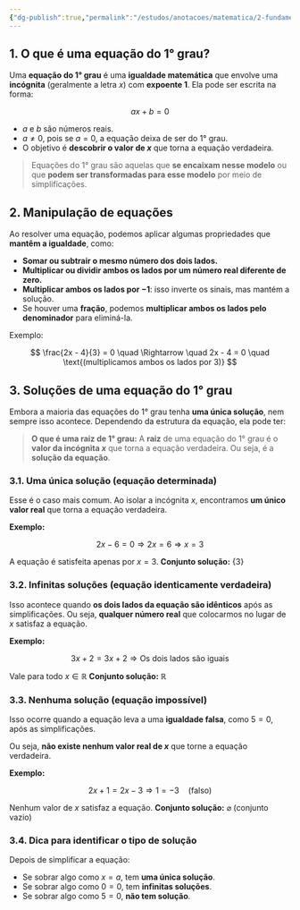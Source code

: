 ```yaml
---
{"dg-publish":true,"permalink":"/estudos/anotacoes/matematica/2-fundamental-2/7-equacoes-e-sistemas-algebricos/7-1-equacao-do-1-grau/"}
---
```


## 1. O que é uma equação do 1° grau?

Uma **equação do 1° grau** é uma **igualdade matemática** que envolve uma **incógnita** (geralmente a letra $x$) com **expoente 1**. Ela pode ser escrita na forma:

$$
ax + b = 0
$$

* $a$ e $b$ são números reais.
* $a \neq 0$, pois se $a = 0$, a equação deixa de ser do 1° grau.
* O objetivo é **descobrir o valor de $x$** que torna a equação verdadeira.

> Equações do 1° grau são aquelas que **se encaixam nesse modelo** ou que **podem ser transformadas para esse modelo** por meio de simplificações.

## 2. Manipulação de equações

Ao resolver uma equação, podemos aplicar algumas propriedades que **mantêm a igualdade**, como:

* **Somar ou subtrair o mesmo número dos dois lados.**
* **Multiplicar ou dividir ambos os lados por um número real diferente de zero.**
* **Multiplicar ambos os lados por $-1$**: isso inverte os sinais, mas mantém a solução.
* Se houver uma **fração**, podemos **multiplicar ambos os lados pelo denominador** para eliminá-la.

Exemplo:

$$
\frac{2x - 4}{3} = 0
\quad \Rightarrow \quad 2x - 4 = 0 \quad \text{(multiplicamos ambos os lados por 3)}
$$

## 3. Soluções de uma equação do 1° grau

Embora a maioria das equações do 1° grau tenha **uma única solução**, nem sempre isso acontece. Dependendo da estrutura da equação, ela pode ter:

> **O que é uma raiz de 1° grau:** A **raiz** de uma equação do 1° grau é o **valor da incógnita $x$** que torna a equação verdadeira. Ou seja, é a **solução da equação**.

### 3.1. Uma única solução (equação determinada)

Esse é o caso mais comum.
Ao isolar a incógnita $x$, encontramos **um único valor real** que torna a equação verdadeira.

**Exemplo:**

$$
2x - 6 = 0
\Rightarrow 2x = 6
\Rightarrow x = 3
$$

A equação é satisfeita apenas por $x = 3$.
**Conjunto solução:** $\{3\}$

### 3.2. Infinitas soluções (equação identicamente verdadeira)

Isso acontece quando **os dois lados da equação são idênticos** após as simplificações.
Ou seja, **qualquer número real** que colocarmos no lugar de $x$ satisfaz a equação.

**Exemplo:**

$$
3x + 2 = 3x + 2
\Rightarrow \text{Os dois lados são iguais}
$$

Vale para todo $x \in \mathbb{R}$
**Conjunto solução:** $\mathbb{R}$

### 3.3. Nenhuma solução (equação impossível)

Isso ocorre quando a equação leva a uma **igualdade falsa**, como $5 = 0$, após as simplificações.

Ou seja, **não existe nenhum valor real de $x$** que torne a equação verdadeira.

**Exemplo:**

$$
2x + 1 = 2x - 3
\Rightarrow 1 = -3 \quad \text{(falso)}
$$

Nenhum valor de $x$ satisfaz a equação.
**Conjunto solução:** $\varnothing$ (conjunto vazio)

### 3.4. Dica para identificar o tipo de solução

Depois de simplificar a equação:

* Se sobrar algo como $x = a$, tem **uma única solução**.
* Se sobrar algo como $0 = 0$, tem **infinitas soluções**.
* Se sobrar algo como $5 = 0$, **não tem solução**.
